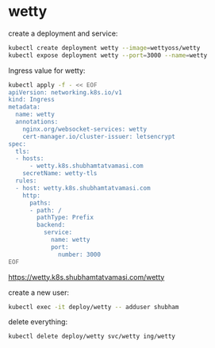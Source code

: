 # wetty

create a deployment and service:
```bash
kubectl create deployment wetty --image=wettyoss/wetty
kubectl expose deployment wetty --port=3000 --name=wetty
```

Ingress value for wetty:
```bash
kubectl apply -f - << EOF
apiVersion: networking.k8s.io/v1
kind: Ingress
metadata:
  name: wetty
  annotations:
    nginx.org/websocket-services: wetty
    cert-manager.io/cluster-issuer: letsencrypt
spec:
  tls:
  - hosts:
      - wetty.k8s.shubhamtatvamasi.com
    secretName: wetty-tls
  rules:
  - host: wetty.k8s.shubhamtatvamasi.com
    http:
      paths:
      - path: /
        pathType: Prefix
        backend:
          service:
            name: wetty
            port:
              number: 3000
EOF
```

https://wetty.k8s.shubhamtatvamasi.com/wetty

create a new user:
```bash
kubectl exec -it deploy/wetty -- adduser shubham
```

delete everything:
```bash
kubectl delete deploy/wetty svc/wetty ing/wetty
```
